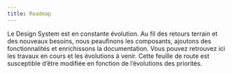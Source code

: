 ```yaml
---
title: Roadmap
---
```


Le Design System est en constante évolution. Au fil des retours terrain et des nouveaux besoins, nous peaufinons les composants, ajoutons des fonctionnalités et enrichissons la documentation. Vous pouvez retrouvez ici les travaux en cours et les évolutions à venir. Cette feuille de route est susceptible d’être modifiée en fonction de l’évolutions des priorités.

<doc-roadmap />
